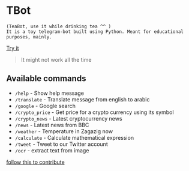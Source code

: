 # TBot

    (TeaBot, use it while drinking tea ^^ )
    It is a toy telegram-bot built using Python. Meant for educational purposes, mainly.

[Try it](https://t.me/tearobot)
> It might not work all the time

## Available commands

* `/help` - Show help message
* `/translate` - Translate message from english to arabic
* `/google` - Google search
* `/crypto_price` - Get price for a crypto currency using its symbol
* `/crypto_news` - Latest cryptocurrency news
* `/news` - Latest news from BBC
* `/weather` - Temperature in Zagazig now
* `/calculate` - Calculate mathematical expression
* `/tweet` - Tweet to our Twitter account
* `/ocr`  - extract text from image

[follow this to contribute](./CONTRIBUTING.md)
